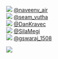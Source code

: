 
 ![](http://pbs.twimg.com/profile_images/1399018434839515138/hk9S-sCE_normal.jpg) [@naveenv_air](https://twitter.com/naveenv_air)<br>![](http://pbs.twimg.com/profile_images/1377528696249098242/0i02s2X0_normal.jpg) [@seam_vutha](https://twitter.com/seam_vutha)<br>![](http://pbs.twimg.com/profile_images/1355409613420638210/Y-Lv2g7n_normal.jpg) [@DanKravec](https://twitter.com/DanKravec)<br>![](http://pbs.twimg.com/profile_images/1400012095182286853/Opm61mEB_normal.jpg) [@SilaMegi](https://twitter.com/SilaMegi)<br>![](http://pbs.twimg.com/profile_images/1303287316954349571/jgnUZiw-_normal.jpg) [@gswaraj_1508](https://twitter.com/gswaraj_1508)<br> 

![](https://visitor-badge.laobi.icu/badge?page_id=ponder)
